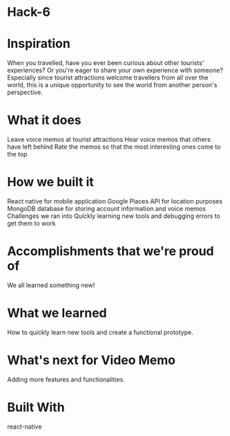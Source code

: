 # Hack-6

# Inspiration
When you travelled, have you ever been curious about other tourists' experiences? Or you're eager to share your own experience with someone? Especially since tourist attractions welcome travellers from all over the world, this is a unique opportunity to see the world from another person's perspective.

# What it does
Leave voice memos at tourist attractions
Hear voice memos that others have left behind
Rate the memos so that the most interesting ones come to the top

# How we built it
React native for mobile application
Google Places API for location purposes
MongoDB database for storing account information and voice memos
Challenges we ran into
Quickly learning new tools and debugging errors to get them to work

# Accomplishments that we're proud of
We all learned something new!

# What we learned
How to quickly learn new tools and create a functional prototype.

# What's next for Video Memo
Adding more features and functionalities.

# Built With
react-native
